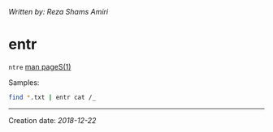 _Written by: Reza Shams Amiri_
# entr

`ntre` [man pageS(1)][E1]

Samples:

``` sh
find *.txt | entr cat /_
```

* * *
Creation date: _2018-12-22_

[E1]: http://eradman.com/entrproject/